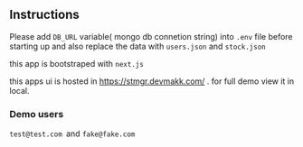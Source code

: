 ## Instructions
  Please add `DB_URL` variable( mongo db connetion string) into `.env` file before starting up and also replace the data with `users.json` and `stock.json`

  this app is bootstraped with `next.js`


  this apps ui is hosted in https://stmgr.devmakk.com/ . for full demo view it in local.

  ### Demo users
   `test@test.com `and `fake@fake.com`  